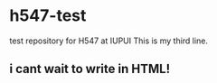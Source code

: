 # h547-test
test repository for H547 at IUPUI
This is my third line.

## i cant wait to write in HTML!
